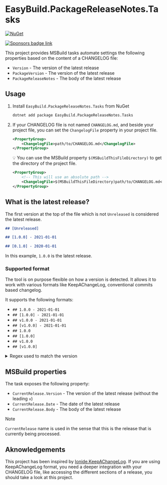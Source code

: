 # EasyBuild.PackageReleaseNotes.Tasks

[![NuGet](https://img.shields.io/nuget/v/EasyBuild.PackageReleaseNotes.Tasks.svg)](https://www.nuget.org/packages/EasyBuild.PackageReleaseNotes.Tasks)

[![Sponsors badge link](https://img.shields.io/badge/Sponsors_this_project-EA4AAA?style=for-the-badge)](https://mangelmaxime.github.io/sponsors/)

This project provides MSBuild tasks automate settings the following properties based on the content of a CHANGELOG file:

- `Version` - The version of the latest release
- `PackageVersion` - The version of the latest release
- `PackageReleaseNotes` - The body of the latest release

## Usage

1. Install `EasyBuild.PackageReleaseNotes.Tasks` from NuGet

    ```bash
    dotnet add package EasyBuild.PackageReleaseNotes.Tasks
    ```

2. If your CHANGELOG file is not named `CHANGELOG.md`, and beside your project file, you can set the `ChangelogFile` property in your project file.

    ```xml
    <PropertyGroup>
        <ChangelogFile>path/to/CHANGELOG.md</ChangelogFile>
    </PropertyGroup>
    ```

    💡 You can use the MSBuild property `$(MSBuildThisFileDirectory)` to get the directory of the project file.

    ```xml
    <PropertyGroup>
        <!-- This will use an absolute path -->
        <ChangelogFile>$(MSBuildThisFileDirectory)path/to/CHANGELOG.md</ChangelogFile>
    </PropertyGroup>
    ```

## What is the latest release?

The first version at the top of the file which is not `Unreleased` is considered the latest release.

```md
## [Unreleased]

## [1.0.0] - 2021-01-01

## [0.1.0] - 2020-01-01
```

In this example, `1.0.0` is the latest release.

### Supported format

The tool is on purpose flexible on how a version is detected. It allows it to work with various formats like KeepAChangeLog, conventional commits based changelog.

It supports the following formats:

- `## 1.0.0 - 2021-01-01`
- `## [1.0.0] - 2021-01-01`
- `## v1.0.0 - 2021-01-01`
- `## [v1.0.0] - 2021-01-01`
- `## 1.0.0`
- `## [1.0.0]`
- `## v1.0.0`
- `## [v1.0.0]`

<details>
<summary>Regex used to match the version</summary>

```text
^                    # Start of the string
##                   # Match literal "##"
\s                   # Match a space (whitespace character)
\[?                  # Optionally match an opening bracket '['
v?                   # Optionally match a literal 'v' (for version)
(?<version>          # Start a named capture group for "version"
  [\w\d.-]+          # Match one or more word characters (letters, digits), dots, or hyphens
  \.                 # Match a literal dot (.)
  [\w\d.-]+          # Match one or more word characters (letters, digits), dots, or hyphens again
  [a-zA-Z0-9]        # Match a single alphanumeric character (ensures no trailing dot/hyphen)
)                    # End the "version" capture group
\]?                  # Optionally match a closing bracket ']'
\s-\s                # Match a literal space, hyphen, and space " - "
(?<date>             # Start a named capture group for "date"
  \d{4}              # Match exactly 4 digits (year)
  -                  # Match a literal hyphen "-"
  \d{2}              # Match exactly 2 digits (month)
  -                  # Match a literal hyphen "-"
  \d{2}              # Match exactly 2 digits (day)
)?                   # The "date" group is optional (match 0 or 1 times)
$                    # End of the string
```

</details>

## MSBuild properties

The task exposes the following property:

- `CurrentRelease.Version` - The version of the latest release (without the leading `v`)
- `CurrentRelease.Date` - The date of the latest release
- `CurrentRelease.Body` - The body of the latest release

> [!NOTE]
> `CurrentRelease` name is used in the sense that this is the release that is currently being processed.

## Aknowledgements

This project has been inspired by [Ionide.KeepAChangeLog](https://github.com/ionide/KeepAChangelog). If you are using KeepAChangeLog format, you need a deeper integration with your CHANGELOG file, like accessing the different sections of a release, you should take a look at this project.
